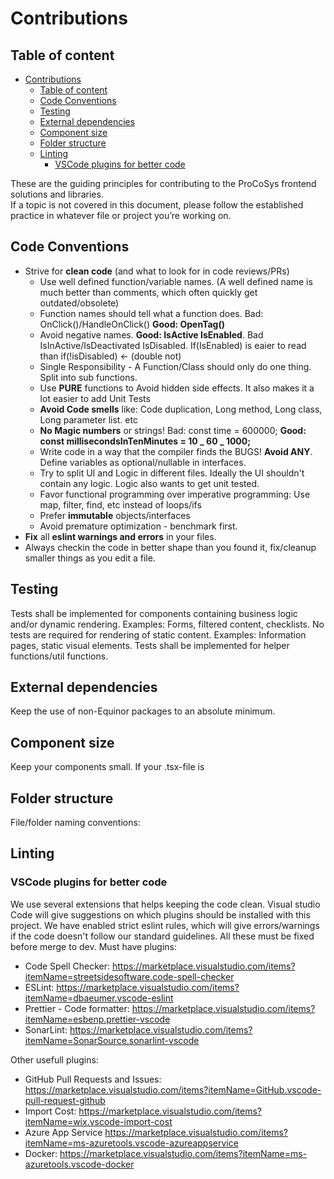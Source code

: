 # Contributions

## Table of content

- [Contributions](#contributions)
  - [Table of content](#table-of-content)
  - [Code Conventions](#code-conventions)
  - [Testing](#testing)
  - [External dependencies](#external-dependencies)
  - [Component size](#component-size)
  - [Folder structure](#folder-structure)
  - [Linting](#linting)
    - [VSCode plugins for better code](#vscode-plugins-for-better-code)

These are the guiding principles for contributing to the ProCoSys frontend solutions and libraries.  
If a topic is not covered in this document, please follow the established practice in whatever file or project you’re working on.

## Code Conventions

- Strive for **clean code** (and what to look for in code reviews/PRs)
  - Use well defined function/variable names. (A well defined name is much better than comments, which often quickly get outdated/obsolete)
  - Function names should tell what a function does. Bad: OnClick()/HandleOnClick() **Good: OpenTag()**
  - Avoid negative names. **Good: IsActive IsEnabled**. Bad IsInActive/IsDeactivated IsDisabled. If(IsEnabled) is eaier to read than if(!isDisabled) <- (double not)
  - Single Responsibility - A Function/Class should only do one thing. Split into sub functions.
  - Use **PURE** functions to Avoid hidden side effects. It also makes it a lot easier to add Unit Tests
  - **Avoid Code smells** like: Code duplication, Long method, Long class, Long parameter list. etc
  - **No Magic numbers** or strings! Bad: const time = 600000; **Good: const millisecondsInTenMinutes = 10 _ 60 _ 1000;**
  - Write code in a way that the compiler finds the BUGS! **Avoid ANY**. Define variables as optional/nullable in interfaces.
  - Try to split UI and Logic in different files. Ideally the UI shouldn't contain any logic. Logic also wants to get unit tested.
  - Favor functional programming over imperative programming: Use map, filter, find, etc instead of loops/ifs
  - Prefer **immutable** objects/interfaces
  - Avoid premature optimization - benchmark first.
- **Fix** all **eslint warnings and errors** in your files.
- Always checkin the code in better shape than you found it, fix/cleanup smaller things as you edit a file.

## Testing

Tests shall be implemented for components containing business logic and/or dynamic rendering. Examples: Forms, filtered content, checklists.
No tests are required for rendering of static content. Examples: Information pages, static visual elements.
Tests shall be implemented for helper functions/util functions.

## External dependencies

Keep the use of non-Equinor packages to an absolute minimum.  

## Component size  

Keep your components small. If your .tsx-file is  

## Folder structure

File/folder naming conventions:

## Linting

### VSCode plugins for better code

We use several extensions that helps keeping the code clean. Visual studio Code will give suggestions on which plugins should be installed with this project.
We have enabled strict eslint rules, which will give errors/warnings if the code doesn't follow our standard guidelines. All these must be fixed before merge to dev.
Must have plugins:

- Code Spell Checker: <https://marketplace.visualstudio.com/items?itemName=streetsidesoftware.code-spell-checker>
- ESLint: <https://marketplace.visualstudio.com/items?itemName=dbaeumer.vscode-eslint>
- Prettier - Code formatter: <https://marketplace.visualstudio.com/items?itemName=esbenp.prettier-vscode>
- SonarLint: <https://marketplace.visualstudio.com/items?itemName=SonarSource.sonarlint-vscode>

Other usefull plugins:

- GitHub Pull Requests and Issues: <https://marketplace.visualstudio.com/items?itemName=GitHub.vscode-pull-request-github>
- Import Cost: <https://marketplace.visualstudio.com/items?itemName=wix.vscode-import-cost>
- Azure App Service <https://marketplace.visualstudio.com/items?itemName=ms-azuretools.vscode-azureappservice>
- Docker: <https://marketplace.visualstudio.com/items?itemName=ms-azuretools.vscode-docker>
